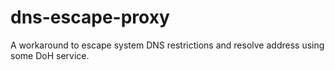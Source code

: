 # dns-escape-proxy
A workaround to escape system DNS restrictions and resolve address using some DoH service.
